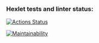 ### Hexlet tests and linter status:
[![Actions Status](https://github.com/asenka0301/frontend-bootcamp-project-11/workflows/hexlet-check/badge.svg)](https://github.com/asenka0301/frontend-bootcamp-project-11/actions)

[![Maintainability](https://api.codeclimate.com/v1/badges/fbb00c64b8b89289ec1f/maintainability)](https://codeclimate.com/github/asenka0301/frontend-bootcamp-project-11/maintainability)